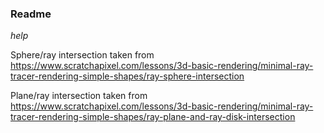 ### Readme

*help*

Sphere/ray intersection taken from https://www.scratchapixel.com/lessons/3d-basic-rendering/minimal-ray-tracer-rendering-simple-shapes/ray-sphere-intersection

Plane/ray intersection taken from
https://www.scratchapixel.com/lessons/3d-basic-rendering/minimal-ray-tracer-rendering-simple-shapes/ray-plane-and-ray-disk-intersection
